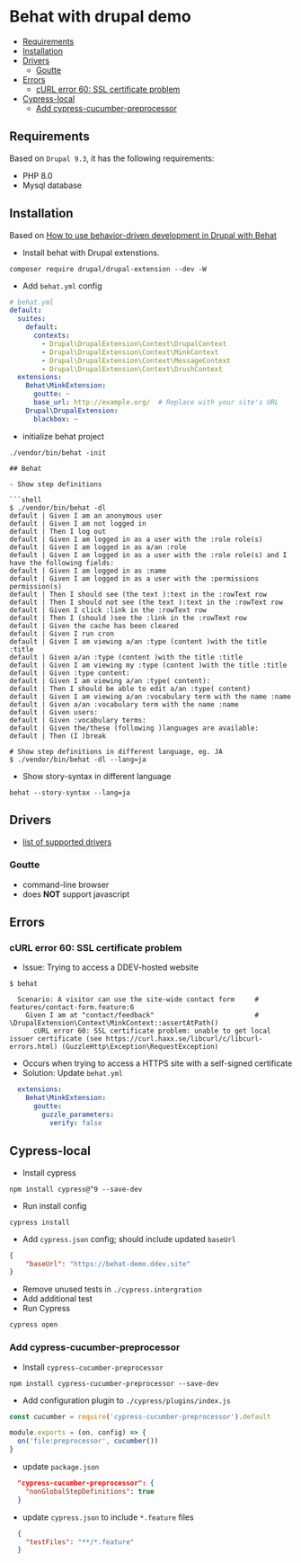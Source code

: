 # Behat with drupal demo <!-- omit in toc -->

- [Requirements](#requirements)
- [Installation](#installation)
- [Drivers](#drivers)
  - [Goutte](#goutte)
- [Errors](#errors)
  - [cURL error 60: SSL certificate problem](#curl-error-60-ssl-certificate-problem)
- [Cypress-local](#cypress-local)
  - [Add cypress-cucumber-preprocessor](#add-cypress-cucumber-preprocessor)

## Requirements

Based on `Drupal 9.3`, it has the following requirements:

- PHP 8.0
- Mysql database

## Installation

Based on [How to use behavior-driven development in Drupal with Behat](https://opensource.com/article/19/3/how-drupal-behat)

- Install behat with Drupal extenstions.

```shell
composer require drupal/drupal-extension --dev -W
```

- Add `behat.yml` config

```yml
# behat.yml
default:
  suites:
    default:
      contexts:
        - Drupal\DrupalExtension\Context\DrupalContext
        - Drupal\DrupalExtension\Context\MinkContext
        - Drupal\DrupalExtension\Context\MessageContext
        - Drupal\DrupalExtension\Context\DrushContext
  extensions:
    Behat\MinkExtension:
      goutte: ~
      base_url: http://example.org/  # Replace with your site's URL
    Drupal\DrupalExtension:
      blackbox: ~
```

- initialize behat project

```shell
./vendor/bin/behat -init

## Behat

- Show step definitions

```shell
$ ./vendor/bin/behat -dl
default | Given I am an anonymous user
default | Given I am not logged in
default | Then I log out
default | Given I am logged in as a user with the :role role(s)
default | Given I am logged in as a/an :role
default | Given I am logged in as a user with the :role role(s) and I have the following fields:
default | Given I am logged in as :name
default | Given I am logged in as a user with the :permissions permission(s)
default | Then I should see (the text ):text in the :rowText row
default | Then I should not see (the text ):text in the :rowText row
default | Given I click :link in the :rowText row
default | Then I (should )see the :link in the :rowText row
default | Given the cache has been cleared
default | Given I run cron
default | Given I am viewing a/an :type (content )with the title :title
default | Given a/an :type (content )with the title :title
default | Given I am viewing my :type (content )with the title :title
default | Given :type content:
default | Given I am viewing a/an :type( content):
default | Then I should be able to edit a/an :type( content)
default | Given I am viewing a/an :vocabulary term with the name :name
default | Given a/an :vocabulary term with the name :name
default | Given users:
default | Given :vocabulary terms:
default | Given the/these (following )languages are available:
default | Then (I )break

# Show step definitions in different language, eg. JA
$ ./vendor/bin/behat -dl --lang=ja
```

- Show story-syntax in different language

```shell
behat --story-syntax --lang=ja
```

## Drivers

- [list of supported drivers](https://mink.behat.org/en/latest/guides/drivers.html)

### Goutte

- command-line browser
- does **NOT** support javascript

## Errors

### cURL error 60: SSL certificate problem

- Issue: Trying to access a DDEV-hosted website

```shell
$ behat

  Scenario: A visitor can use the site-wide contact form     # features/contact-form.feature:6
    Given I am at "contact/feedback"                         # \DrupalExtension\Context\MinkContext::assertAtPath()
      cURL error 60: SSL certificate problem: unable to get local issuer certificate (see https://curl.haxx.se/libcurl/c/libcurl-errors.html) (GuzzleHttp\Exception\RequestException)
```

- Occurs when trying to access a HTTPS site with a self-signed certificate
- Solution:  Update `behat.yml`

```yml
  extensions:
    Behat\MinkExtension:
      goutte:
        guzzle_parameters:
          verify: false
```

## Cypress-local

- Install cypress

```shell
npm install cypress@^9 --save-dev
```

- Run install config

```shell
cypress install
```

- Add `cypress.json` config; should include updated `baseUrl`

```json
{
    "baseUrl": "https://behat-demo.ddev.site"
}
```

- Remove unused tests in `./cypress.intergration`
- Add additional test
- Run Cypress

```shell
cypress open
```

### Add cypress-cucumber-preprocessor

- Install `cypress-cucumber-preprocessor`

```shell
npm install cypress-cucumber-preprocessor --save-dev
```

- Add configuration plugin to `./cypress/plugins/index.js`

```js
const cucumber = require('cypress-cucumber-preprocessor').default

module.exports = (on, config) => {
  on('file:preprocessor', cucumber())
}
```

- update `package.json`

```json
  "cypress-cucumber-preprocessor": {
    "nonGlobalStepDefinitions": true
  }
```

- update `cypress.json` to include `*.feature` files

```json
  {
    "testFiles": "**/*.feature"
  }
```
